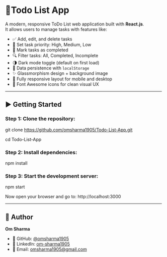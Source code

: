 # 📝Todo List App

A modern, responsive ToDo List web application built with **React.js**.  
It allows users to manage tasks with features like:

- ✅ Add, edit, and delete tasks  
- 📌 Set task priority: High, Medium, Low  
- 🎯 Mark tasks as completed  
- 🔍 Filter tasks: All, Completed, Incomplete  
- 🌗 Dark mode toggle (default on first load)  
- 💾 Data persistence with `localStorage`  
- ✨ Glassmorphism design + background image  
- 📱 Fully responsive layout for mobile and desktop  
- 🧩 Font Awesome icons for clean visual UX

---

## ▶️ Getting Started

### Step 1: Clone the repository:
git clone https://github.com/omsharma1905/Todo-List-App.git

cd Todo-List-App

### Step 2: Install dependencies:
npm install

### Step 3: Start the development server:
npm start

Now open your browser and go to: http://localhost:3000

---

## 👤 Author

**Om Sharma**

- 🔗 GitHub: [@omsharma1905](https://github.com/omsharma1905)
- 💼 LinkedIn: [om-sharma1905](https://www.linkedin.com/in/om-sharma1905/)
- 📧 Email: omsharma1905@gmail.com
